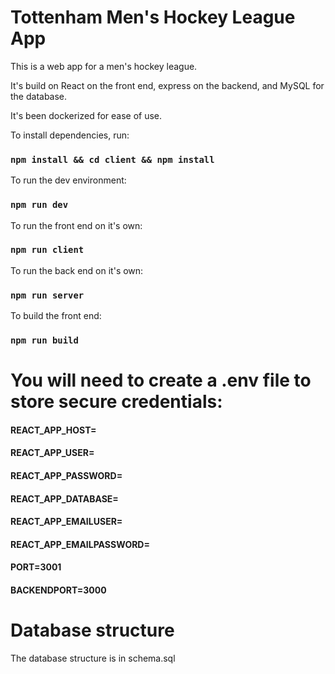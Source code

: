 # Tottenham Men's Hockey League App

This is a web app for a men's hockey league.  

It's build on React on the front end, express on the backend, and MySQL for the database.

It's been dockerized for ease of use.

To install dependencies, run:
### `npm install && cd client && npm install`

To run the dev environment:
### `npm run dev`

To run the front end on it's own:
### `npm run client`

To run the back end on it's own:
### `npm run server`

To build the front end:
### `npm run build`

# You will need to create a .env file to store secure credentials:
#### REACT_APP_HOST=
#### REACT_APP_USER=
#### REACT_APP_PASSWORD=
#### REACT_APP_DATABASE=
#### REACT_APP_EMAILUSER=
#### REACT_APP_EMAILPASSWORD=
#### PORT=3001
#### BACKENDPORT=3000

# Database structure
The database structure is in schema.sql